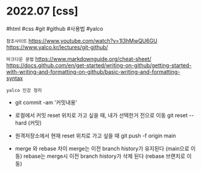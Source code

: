 # 2022.07 [css]
#html #css #git #github #사용법 #yalco

`참조사이트`
https://www.youtube.com/watch?v=1I3hMwQU6GU
https://www.yalco.kr/lectures/git-github/

`마크다운 문법`
https://www.markdownguide.org/cheat-sheet/
https://docs.github.com/en/get-started/writing-on-github/getting-started-with-writing-and-formatting-on-github/basic-writing-and-formatting-syntax

`yalco 인강 정리`
* git commit -am '커밋내용'

* 로컬에서 커밋 reset 위치로 가고 싶을 때, 내가 선택한거 전으로 이동
git reset --hard (커밋)

* 원격저장소에서 현재 reset 위치로 가고 싶을 때
git push -f origin main

* merge 와 rebase 차이
merge는 이전 branch history가 유지된다 (main으로 이동)
rebase는 merge시 이전 branch history가 삭제 된다 (rebase 브랜치로 이동)